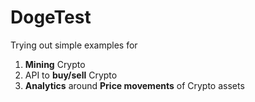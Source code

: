 # DogeTest
Trying out simple examples for
1. **Mining** Crypto
2. API to **buy/sell** Crypto
3. **Analytics** around **Price movements** of Crypto assets
